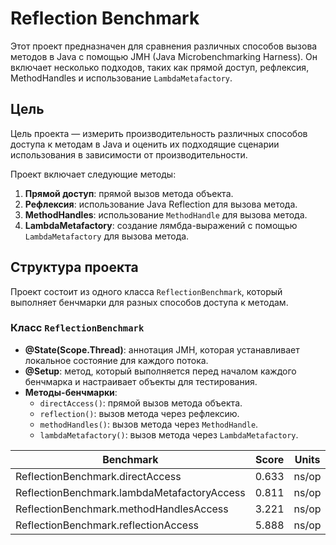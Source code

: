 # Reflection Benchmark

Этот проект предназначен для сравнения различных способов вызова методов в Java с помощью JMH (Java Microbenchmarking Harness). Он включает несколько подходов, таких как прямой доступ, рефлексия, MethodHandles и использование `LambdaMetafactory`.

## Цель

Цель проекта — измерить производительность различных способов доступа к методам в Java и оценить их подходящие сценарии использования в зависимости от производительности.

Проект включает следующие методы:

1. **Прямой доступ**: прямой вызов метода объекта.
2. **Рефлексия**: использование Java Reflection для вызова метода.
3. **MethodHandles**: использование `MethodHandle` для вызова метода.
4. **LambdaMetafactory**: создание лямбда-выражений с помощью `LambdaMetafactory` для вызова метода.

## Структура проекта

Проект состоит из одного класса `ReflectionBenchmark`, который выполняет бенчмарки для разных способов доступа к методам.

### Класс `ReflectionBenchmark`

- **@State(Scope.Thread)**: аннотация JMH, которая устанавливает локальное состояние для каждого потока.
- **@Setup**: метод, который выполняется перед началом каждого бенчмарка и настраивает объекты для тестирования.
- **Методы-бенчмарки**:
    - `directAccess()`: прямой вызов метода объекта.
    - `reflection()`: вызов метода через рефлексию.
    - `methodHandles()`: вызов метода через `MethodHandle`.
    - `lambdaMetafactory()`: вызов метода через `LambdaMetafactory`.

| Benchmark                                   | Score | Units  |
|---------------------------------------------|-------|--------|
| ReflectionBenchmark.directAccess            | 0.633 | ns/op  |
| ReflectionBenchmark.lambdaMetafactoryAccess | 0.811 | ns/op  |
| ReflectionBenchmark.methodHandlesAccess     | 3.221 | ns/op  |
| ReflectionBenchmark.reflectionAccess        | 5.888 | ns/op  |
